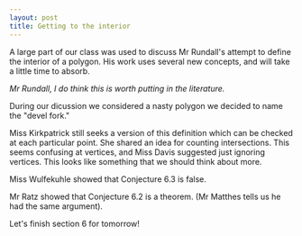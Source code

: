 ```yaml
---
layout: post
title: Getting to the interior
---
```


A large part of our class was used to discuss Mr Rundall's attempt to define
the interior of a polygon. His work uses several new concepts, and will take a
little time to absorb.

_Mr Rundall, I do think this is worth putting in the literature._

During our dicussion we considered a nasty polygon we decided to name the
"devel fork."

Miss Kirkpatrick still seeks a version of this definition which can be checked
at each particular point. She shared an idea for counting intersections. This
seems confusing at vertices, and Miss Davis suggested just ignoring vertices.
This looks like something that we should think about more.

Miss Wulfekuhle showed that Conjecture 6.3 is false.

Mr Ratz showed that Conjecture 6.2 is a theorem. (Mr Matthes tells us he had the
same argument).

Let's finish section 6 for tomorrow!
